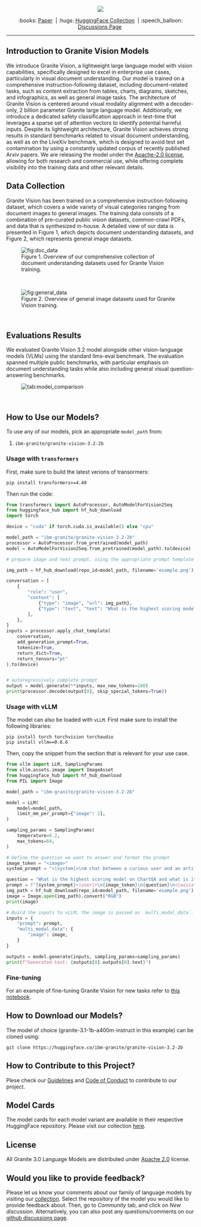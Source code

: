 <p align="center">
  <img src="figures/granite_vision_repo_headbar.png" />
</p>

<p align="center">
  :books: <a href="https://arxiv.org/abs/2502.09927">Paper</a>&nbsp | :hugs: <a href="https://huggingface.co/collections/ibm-granite/granite-vision-models-67b3bd4ff90c915ba4cd2800">HuggingFace Collection</a>&nbsp | 
  :speech_balloon: <a href="https://github.com/orgs/ibm-granite/discussions">Discussions Page</a>&nbsp
<br>
  
---
## Introduction to Granite Vision Models

We introduce Granite Vision, a lightweight large language model with vision capabilities, specifically designed to excel in enterprise use cases, particularly in visual document understanding. Our model is trained on a comprehensive instruction-following dataset, including document-related tasks, such as content extraction from tables, charts, diagrams, sketches, and infographics, as well as general image tasks. The architecture of Granite Vision is centered around visual modality alignment with a decoder-only, 2 billion parameter Granite large language model. Additionally, we introduce a dedicated safety classification approach in test-time that leverages a sparse set of attention vectors to identify potential harmful inputs. Despite its lightweight architecture, Granite Vision achieves strong results in standard benchmarks related to visual document understanding, as well as on the LiveXiv benchmark, which is designed to avoid test set contamination by using a constantly updated corpus of recently published Arxiv papers. We are releasing the model under the [Apache-2.0 license](https://www.apache.org/licenses/LICENSE-2.0), allowing for both research and commercial use, while offering complete visibility into the training data and other relevant details.

## Data Collection

Granite Vision has been trained on a comprehensive instruction-following dataset, which covers a wide variety of visual categories ranging from document images to general images. The training data consists of a combination of pre-curated public vision datasets, common-crawl PDFs, and data that is synthesized in-house. A detailed view of our data is presented in Figure 1, which depicts document understanding
datasets, and Figure 2, which represents general image datasets. 
<figure>
  <img src="figures/document_data_sunburst_graph.png"
  alt="fig:doc_data">
  <figcaption>
  Figure 1. Overview of our comprehensive collection of document understanding datasets used for Granite Vision training.</figcaption>
</figure>
</br>

<figure>
  <img src="figures/general_data_sunburst_graph.png"
  alt="fig:general_data">
  <figcaption>
  Figure 2. Overview of general image datasets used for Granite Vision training.</figcaption>
</figure>
</br>

## Evaluations Results

We evaluated Granite Vision 3.2 model alongside other vision-language models (VLMs) using the standard llms-eval benchmark. The evaluation spanned multiple public benchmarks, with particular emphasis on document understanding tasks while also including general visual question-answering benchmarks. 

<figure>
  <img src="figures/results_20250217.png"
  alt="tab:model_comparison">
</figure>
</br>


## How to Use our Models?
To use any of our models, pick an appropriate `model_path` from:
1. `ibm-granite/granite-vision-3.2-2b`

### Usage with `transformers`

First, make sure to build the latest verions of transormers:
```shell
pip install transformers>=4.49
```

Then run the code:
```python
from transformers import AutoProcessor, AutoModelForVision2Seq
from huggingface_hub import hf_hub_download
import torch

device = "cuda" if torch.cuda.is_available() else "cpu"

model_path = "ibm-granite/granite-vision-3.2-2b"
processor = AutoProcessor.from_pretrained(model_path)
model = AutoModelForVision2Seq.from_pretrained(model_path).to(device)

# prepare image and text prompt, using the appropriate prompt template

img_path = hf_hub_download(repo_id=model_path, filename='example.png')

conversation = [
    {
        "role": "user",
        "content": [
            {"type": "image", "url": img_path},
            {"type": "text", "text": "What is the highest scoring model on ChartQA and what is its score?"},
        ],
    },
]
inputs = processor.apply_chat_template(
    conversation,
    add_generation_prompt=True,
    tokenize=True,
    return_dict=True,
    return_tensors="pt"
).to(device)


# autoregressively complete prompt
output = model.generate(**inputs, max_new_tokens=100)
print(processor.decode(output[0], skip_special_tokens=True))
```

### Usage with vLLM

The model can also be loaded with `vLLM`. First make sure to install the following libraries:

```shell
pip install torch torchvision torchaudio
pip install vllm==0.6.6
```
Then, copy the snippet from the section that is relevant for your use case.

```python
from vllm import LLM, SamplingParams
from vllm.assets.image import ImageAsset
from huggingface_hub import hf_hub_download
from PIL import Image

model_path = "ibm-granite/granite-vision-3.2-2b"

model = LLM(
    model=model_path,
    limit_mm_per_prompt={"image": 1},
)

sampling_params = SamplingParams(
    temperature=0.2,
    max_tokens=64,
)

# Define the question we want to answer and format the prompt
image_token = "<image>"
system_prompt = "<|system|>\nA chat between a curious user and an artificial intelligence assistant. The assistant gives helpful, detailed, and polite answers to the user's questions.\n"

question = "What is the highest scoring model on ChartQA and what is its score?"
prompt = f"{system_prompt}<|user|>\n{image_token}\n{question}\n<|assistant|>\n"
img_path = hf_hub_download(repo_id=model_path, filename='example.png')
image = Image.open(img_path).convert("RGB")
print(image)

# Build the inputs to vLLM; the image is passed as `multi_modal_data`.
inputs = {
    "prompt": prompt,
    "multi_modal_data": {
        "image": image,
    }
}

outputs = model.generate(inputs, sampling_params=sampling_params)
print(f"Generated text: {outputs[0].outputs[0].text}")
```

### Fine-tuning

For an example of fine-tuning Granite Vision for new tasks refer to [this notebook](https://huggingface.co/learn/cookbook/en/fine_tuning_granite_vision_sft_trl).


## How to Download our Models?
The model of choice (granite-3.1-1b-a400m-instruct in this example) can be cloned using:
```shell
git clone https://huggingface.co/ibm-granite/granite-vision-3.2-2b
```

## How to Contribute to this Project?
Plese check our [Guidelines](/CONTRIBUTING.md) and [Code of Conduct](/CODE_OF_CONDUCT.md) to contribute to our project.

## Model Cards
The model cards for each model variant are available in their respective HuggingFace repository. Please visit our collection [here](https://huggingface.co/collections/ibm-granite/granite-vision-models-67b3bd4ff90c915ba4cd2800).

## License 
All Granite 3.0 Language Models are distributed under [Apache 2.0](./LICENSE) license.

## Would you like to provide feedback?
Please let us know your comments about our family of language models by visiting our [collection](https://huggingface.co/collections/ibm-granite/granite-vision-models-67b3bd4ff90c915ba4cd2800). Select the repository of the model you would like to provide feedback about. Then, go to *Community* tab, and click on *New discussion*. Alternatively, you can also post any questions/comments on our [github discussions page](https://github.com/orgs/ibm-granite/discussions).

<!-- ## Citation
If you find granite models useful, please cite:

```
@misc{ranitevisionteam2025granitevisionlightweightopensource,
  title={Granite Vision: a lightweight, open-source multimodal model for enterprise Intelligence},
  url={},
  author={Granite Vision Team, IBM},
      year={2025},
      eprint={2502.09927},
      archivePrefix={arXiv},
      primaryClass={cs.CV},
      url={https://arxiv.org/abs/2502.09927}, 
}
``` -->
